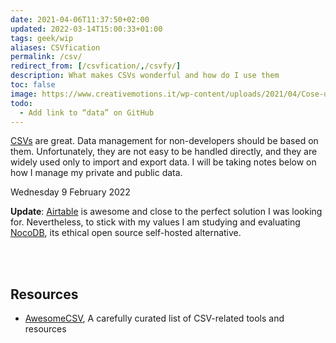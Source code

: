 ```yaml
---
date: 2021-04-06T11:37:50+02:00
updated: 2022-03-14T15:00:33+01:00
tags: geek/wip
aliases: CSVfication
permalink: /csv/
redirect_from: [/csvfication/,/csvfy/]
description: What makes CSVs wonderful and how do I use them
toc: false
image: https://www.creativemotions.it/wp-content/uploads/2021/04/Cose-un-file-CSV-e-come-aprire-il-formato-file-CSV.jpg
todo:
  - Add link to “data” on GitHub
---
```

[CSVs](https://en.wikipedia.org/wiki/Comma-separated_values 'Comma-separated values on Wikipedia') are great. Data management for non-developers should be based on them. Unfortunately, they are not easy to be handled directly, and they are widely used only to import and export data. I will be taking notes below on how I manage my private and public data.

<p class='date'><time datetime='2022-02-09T00:03:07+01:00'>Wednesday  9 February 2022</time></p>

**Update**: [Airtable](https://airtable.com 'Airtable') is awesome and close to the perfect solution I was looking for. Nevertheless, to stick with my values I am studying and evaluating [NocoDB](https://nocodb.org 'NocoDB'), its ethical open source self-hosted alternative.

<br>
<br>

## Resources

- [AwesomeCSV](https://project-awesome.org/secretGeek/awesomeCSV 'awesomeCSV on Project Awesome'), A carefully curated list of CSV-related tools and resources
